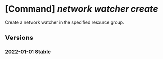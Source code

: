 # [Command] _network watcher create_

Create a network watcher in the specified resource group.

## Versions

### [2022-01-01](/Resources/mgmt-plane/L3N1YnNjcmlwdGlvbnMve30vcmVzb3VyY2Vncm91cHMve30vcHJvdmlkZXJzL21pY3Jvc29mdC5uZXR3b3JrL25ldHdvcmt3YXRjaGVycy97fQ==/2022-01-01.xml) **Stable**

<!-- mgmt-plane /subscriptions/{}/resourcegroups/{}/providers/microsoft.network/networkwatchers/{} 2022-01-01 -->
